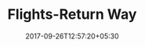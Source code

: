 ---
title: "Flights-Return Way"
date: 2017-09-26T12:57:20+05:30
draft: false
layout: flight-return-way
url: /account/flight-return-way-modify

flight : flight-header

flightContent : gray-bg

flightheader : true

returnpage : returnway

returnway : true

modify: true

---